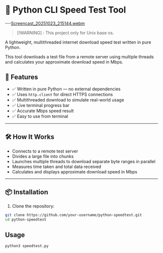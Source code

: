 # 🧪 Python CLI Speed Test Tool

---[Screencast_20251023_215144.webm](https://github.com/user-attachments/assets/b948f919-758b-49ac-ae4d-34ab342702dc)

> [!WARNING] :
> This project only for Unix base os.

A lightweight, multithreaded internet download speed test written in pure Python.

This tool downloads a test file from a remote server using multiple threads and calculates your approximate download speed in Mbps.




## 🚀 Features

- ✅ Written in pure Python — no external dependencies
- ✅ Uses `http.client` for direct HTTPS connections
- ✅ Multithreaded download to simulate real-world usage
- ✅ Live terminal progress bar
- ✅ Accurate Mbps speed result
- ✅ Easy to use from terminal

---

## 🛠️ How It Works

- Connects to a remote test server
- Divides a large file into chunks
- Launches multiple threads to download separate byte ranges in parallel
- Measures time taken and total data received
- Calculates and displays approximate download speed in Mbps

---

## 📦 Installation

1. Clone the repository:

```bash
git clone https://github.com/your-username/python-speedtest.git
cd python-speedtest
```

## Usage

```bash
python3 speedtest.py
```
